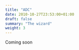 ```yaml
---
title: "ADC"
date: 2010-10-27T23:53:00+01:00
draft: false
summary: "The wizard"
weight: 3
---
```


Coming soon
